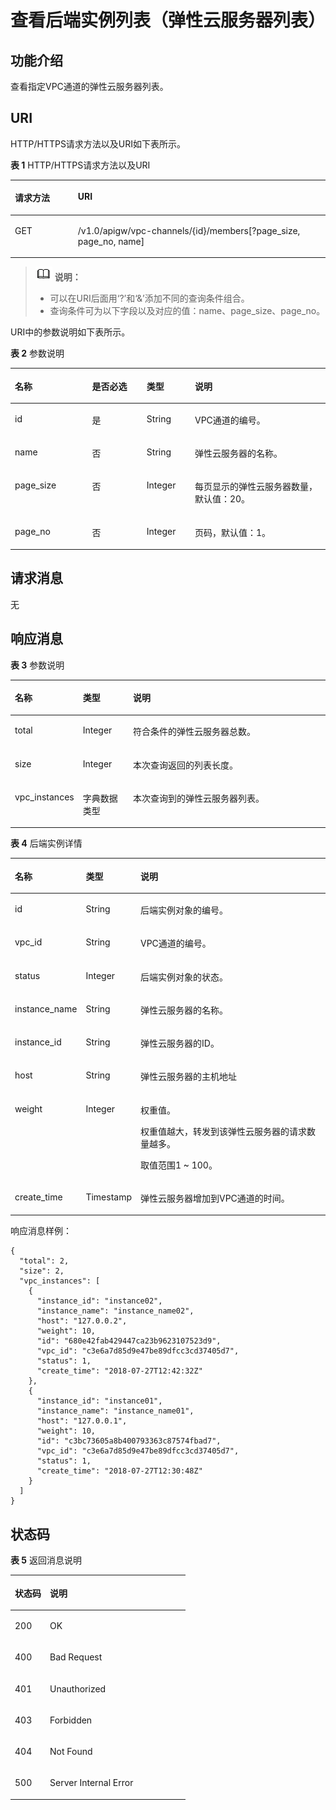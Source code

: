 # 查看后端实例列表（弹性云服务器列表）<a name="apig-zh-api-180713168"></a>

## 功能介绍<a name="section173482301428"></a>

查看指定VPC通道的弹性云服务器列表。

## URI<a name="section1336323014423"></a>

HTTP/HTTPS请求方法以及URI如下表所示。

**表 1**  HTTP/HTTPS请求方法以及URI

<a name="table1439319294431"></a>
<table><thead align="left"><tr id="row1393229154314"><th class="cellrowborder" valign="top" width="20%" id="mcps1.2.3.1.1"><p id="p14361448204314"><a name="p14361448204314"></a><a name="p14361448204314"></a>请求方法</p>
</th>
<th class="cellrowborder" valign="top" width="80%" id="mcps1.2.3.1.2"><p id="p1936174864316"><a name="p1936174864316"></a><a name="p1936174864316"></a>URI</p>
</th>
</tr>
</thead>
<tbody><tr id="row8393122914436"><td class="cellrowborder" valign="top" width="20%" headers="mcps1.2.3.1.1 "><p id="p1236111482435"><a name="p1236111482435"></a><a name="p1236111482435"></a>GET</p>
</td>
<td class="cellrowborder" valign="top" width="80%" headers="mcps1.2.3.1.2 "><p id="p11361848184318"><a name="p11361848184318"></a><a name="p11361848184318"></a>/v1.0/apigw/vpc-channels/{id}/members[?page_size, page_no, name]</p>
</td>
</tr>
</tbody>
</table>

>![](public_sys-resources/icon-note.gif) **说明：**   
>-   可以在URI后面用‘?’和‘&’添加不同的查询条件组合。  
>-   查询条件可为以下字段以及对应的值：name、page\_size、page\_no。  

URI中的参数说明如下表所示。

**表 2**  参数说明

<a name="table18784710"></a>
<table><thead align="left"><tr id="row37287554"><th class="cellrowborder" valign="top" width="24.48755124487551%" id="mcps1.2.5.1.1"><p id="p393051"><a name="p393051"></a><a name="p393051"></a>名称</p>
</th>
<th class="cellrowborder" valign="top" width="17.348265173482652%" id="mcps1.2.5.1.2"><p id="p31837140"><a name="p31837140"></a><a name="p31837140"></a>是否必选</p>
</th>
<th class="cellrowborder" valign="top" width="15.308469153084694%" id="mcps1.2.5.1.3"><p id="p28671509"><a name="p28671509"></a><a name="p28671509"></a>类型</p>
</th>
<th class="cellrowborder" valign="top" width="42.85571442855714%" id="mcps1.2.5.1.4"><p id="p40690887"><a name="p40690887"></a><a name="p40690887"></a>说明</p>
</th>
</tr>
</thead>
<tbody><tr id="row7627537"><td class="cellrowborder" valign="top" width="24.48755124487551%" headers="mcps1.2.5.1.1 "><p id="p13850780"><a name="p13850780"></a><a name="p13850780"></a>id</p>
</td>
<td class="cellrowborder" valign="top" width="17.348265173482652%" headers="mcps1.2.5.1.2 "><p id="p48171408"><a name="p48171408"></a><a name="p48171408"></a>是</p>
</td>
<td class="cellrowborder" valign="top" width="15.308469153084694%" headers="mcps1.2.5.1.3 "><p id="p9569939"><a name="p9569939"></a><a name="p9569939"></a>String</p>
</td>
<td class="cellrowborder" valign="top" width="42.85571442855714%" headers="mcps1.2.5.1.4 "><p id="p36967632"><a name="p36967632"></a><a name="p36967632"></a>VPC通道的编号。</p>
</td>
</tr>
<tr id="row1176054812130"><td class="cellrowborder" valign="top" width="24.48755124487551%" headers="mcps1.2.5.1.1 "><p id="p20478948151317"><a name="p20478948151317"></a><a name="p20478948151317"></a>name</p>
</td>
<td class="cellrowborder" valign="top" width="17.348265173482652%" headers="mcps1.2.5.1.2 "><p id="p13478164813136"><a name="p13478164813136"></a><a name="p13478164813136"></a>否</p>
</td>
<td class="cellrowborder" valign="top" width="15.308469153084694%" headers="mcps1.2.5.1.3 "><p id="p447812481138"><a name="p447812481138"></a><a name="p447812481138"></a>String</p>
</td>
<td class="cellrowborder" valign="top" width="42.85571442855714%" headers="mcps1.2.5.1.4 "><p id="p174783483134"><a name="p174783483134"></a><a name="p174783483134"></a>弹性云服务器的名称。</p>
</td>
</tr>
<tr id="row676014486132"><td class="cellrowborder" valign="top" width="24.48755124487551%" headers="mcps1.2.5.1.1 "><p id="p7510848191318"><a name="p7510848191318"></a><a name="p7510848191318"></a>page_size</p>
</td>
<td class="cellrowborder" valign="top" width="17.348265173482652%" headers="mcps1.2.5.1.2 "><p id="p14525148121311"><a name="p14525148121311"></a><a name="p14525148121311"></a>否</p>
</td>
<td class="cellrowborder" valign="top" width="15.308469153084694%" headers="mcps1.2.5.1.3 "><p id="p195251848201320"><a name="p195251848201320"></a><a name="p195251848201320"></a>Integer</p>
</td>
<td class="cellrowborder" valign="top" width="42.85571442855714%" headers="mcps1.2.5.1.4 "><p id="p1352504881313"><a name="p1352504881313"></a><a name="p1352504881313"></a>每页显示的弹性云服务器数量，默认值：20。</p>
</td>
</tr>
<tr id="row476016485136"><td class="cellrowborder" valign="top" width="24.48755124487551%" headers="mcps1.2.5.1.1 "><p id="p85251248181312"><a name="p85251248181312"></a><a name="p85251248181312"></a>page_no</p>
</td>
<td class="cellrowborder" valign="top" width="17.348265173482652%" headers="mcps1.2.5.1.2 "><p id="p652516485136"><a name="p652516485136"></a><a name="p652516485136"></a>否</p>
</td>
<td class="cellrowborder" valign="top" width="15.308469153084694%" headers="mcps1.2.5.1.3 "><p id="p852517485135"><a name="p852517485135"></a><a name="p852517485135"></a>Integer</p>
</td>
<td class="cellrowborder" valign="top" width="42.85571442855714%" headers="mcps1.2.5.1.4 "><p id="p25417483136"><a name="p25417483136"></a><a name="p25417483136"></a>页码，默认值：1。</p>
</td>
</tr>
</tbody>
</table>

## 请求消息<a name="section842814271492"></a>

无

## 响应消息<a name="section312285311219"></a>

**表 3**  参数说明

<a name="table12122155310121"></a>
<table><thead align="left"><tr id="row18122953181219"><th class="cellrowborder" valign="top" width="18.18%" id="mcps1.2.4.1.1"><p id="p81221153141210"><a name="p81221153141210"></a><a name="p81221153141210"></a>名称</p>
</th>
<th class="cellrowborder" valign="top" width="16.16%" id="mcps1.2.4.1.2"><p id="p131371353101214"><a name="p131371353101214"></a><a name="p131371353101214"></a>类型</p>
</th>
<th class="cellrowborder" valign="top" width="65.66%" id="mcps1.2.4.1.3"><p id="p10137753191214"><a name="p10137753191214"></a><a name="p10137753191214"></a>说明</p>
</th>
</tr>
</thead>
<tbody><tr id="row713716535122"><td class="cellrowborder" valign="top" width="18.18%" headers="mcps1.2.4.1.1 "><p id="p19137153181215"><a name="p19137153181215"></a><a name="p19137153181215"></a>total</p>
</td>
<td class="cellrowborder" valign="top" width="16.16%" headers="mcps1.2.4.1.2 "><p id="p7137253101216"><a name="p7137253101216"></a><a name="p7137253101216"></a>Integer</p>
</td>
<td class="cellrowborder" valign="top" width="65.66%" headers="mcps1.2.4.1.3 "><p id="p71374537124"><a name="p71374537124"></a><a name="p71374537124"></a>符合条件的弹性云服务器总数。</p>
</td>
</tr>
<tr id="row1713745311216"><td class="cellrowborder" valign="top" width="18.18%" headers="mcps1.2.4.1.1 "><p id="p81371753181211"><a name="p81371753181211"></a><a name="p81371753181211"></a>size</p>
</td>
<td class="cellrowborder" valign="top" width="16.16%" headers="mcps1.2.4.1.2 "><p id="p201531553141213"><a name="p201531553141213"></a><a name="p201531553141213"></a>Integer</p>
</td>
<td class="cellrowborder" valign="top" width="65.66%" headers="mcps1.2.4.1.3 "><p id="p5153105315128"><a name="p5153105315128"></a><a name="p5153105315128"></a>本次查询返回的列表长度。</p>
</td>
</tr>
<tr id="row3153553121217"><td class="cellrowborder" valign="top" width="18.18%" headers="mcps1.2.4.1.1 "><p id="p715375371210"><a name="p715375371210"></a><a name="p715375371210"></a>vpc_instances</p>
</td>
<td class="cellrowborder" valign="top" width="16.16%" headers="mcps1.2.4.1.2 "><p id="p14153115311217"><a name="p14153115311217"></a><a name="p14153115311217"></a>字典数据类型</p>
</td>
<td class="cellrowborder" valign="top" width="65.66%" headers="mcps1.2.4.1.3 "><p id="p20153553201215"><a name="p20153553201215"></a><a name="p20153553201215"></a>本次查询到的弹性云服务器列表。</p>
</td>
</tr>
</tbody>
</table>

**表 4**  后端实例详情

<a name="table369051818103"></a>
<table><thead align="left"><tr id="row96971418151018"><th class="cellrowborder" valign="top" width="18.18%" id="mcps1.2.4.1.1"><p id="p166988187108"><a name="p166988187108"></a><a name="p166988187108"></a>名称</p>
</th>
<th class="cellrowborder" valign="top" width="16.16%" id="mcps1.2.4.1.2"><p id="p070151881014"><a name="p070151881014"></a><a name="p070151881014"></a>类型</p>
</th>
<th class="cellrowborder" valign="top" width="65.66%" id="mcps1.2.4.1.3"><p id="p10702181861014"><a name="p10702181861014"></a><a name="p10702181861014"></a>说明</p>
</th>
</tr>
</thead>
<tbody><tr id="row2706518171010"><td class="cellrowborder" valign="top" width="18.18%" headers="mcps1.2.4.1.1 "><p id="p270971851011"><a name="p270971851011"></a><a name="p270971851011"></a>id</p>
</td>
<td class="cellrowborder" valign="top" width="16.16%" headers="mcps1.2.4.1.2 "><p id="p1671171818106"><a name="p1671171818106"></a><a name="p1671171818106"></a>String</p>
</td>
<td class="cellrowborder" valign="top" width="65.66%" headers="mcps1.2.4.1.3 "><p id="p3714618121013"><a name="p3714618121013"></a><a name="p3714618121013"></a>后端实例对象的编号。</p>
</td>
</tr>
<tr id="row15715518131012"><td class="cellrowborder" valign="top" width="18.18%" headers="mcps1.2.4.1.1 "><p id="p19715171861018"><a name="p19715171861018"></a><a name="p19715171861018"></a>vpc_id</p>
</td>
<td class="cellrowborder" valign="top" width="16.16%" headers="mcps1.2.4.1.2 "><p id="p1671861831013"><a name="p1671861831013"></a><a name="p1671861831013"></a>String</p>
</td>
<td class="cellrowborder" valign="top" width="65.66%" headers="mcps1.2.4.1.3 "><p id="p147215185105"><a name="p147215185105"></a><a name="p147215185105"></a>VPC通道的编号。</p>
</td>
</tr>
<tr id="row372213185106"><td class="cellrowborder" valign="top" width="18.18%" headers="mcps1.2.4.1.1 "><p id="p16724018171016"><a name="p16724018171016"></a><a name="p16724018171016"></a>status</p>
</td>
<td class="cellrowborder" valign="top" width="16.16%" headers="mcps1.2.4.1.2 "><p id="p872671812109"><a name="p872671812109"></a><a name="p872671812109"></a>Integer</p>
</td>
<td class="cellrowborder" valign="top" width="65.66%" headers="mcps1.2.4.1.3 "><p id="p10729141841011"><a name="p10729141841011"></a><a name="p10729141841011"></a>后端实例对象的状态。</p>
</td>
</tr>
<tr id="row5731191831020"><td class="cellrowborder" valign="top" width="18.18%" headers="mcps1.2.4.1.1 "><p id="p77322018111010"><a name="p77322018111010"></a><a name="p77322018111010"></a>instance_name</p>
</td>
<td class="cellrowborder" valign="top" width="16.16%" headers="mcps1.2.4.1.2 "><p id="p673391861012"><a name="p673391861012"></a><a name="p673391861012"></a>String</p>
</td>
<td class="cellrowborder" valign="top" width="65.66%" headers="mcps1.2.4.1.3 "><p id="p1373511811019"><a name="p1373511811019"></a><a name="p1373511811019"></a>弹性云服务器的名称。</p>
</td>
</tr>
<tr id="row8735201813105"><td class="cellrowborder" valign="top" width="18.18%" headers="mcps1.2.4.1.1 "><p id="p073814186107"><a name="p073814186107"></a><a name="p073814186107"></a>instance_id</p>
</td>
<td class="cellrowborder" valign="top" width="16.16%" headers="mcps1.2.4.1.2 "><p id="p1741141831010"><a name="p1741141831010"></a><a name="p1741141831010"></a>String</p>
</td>
<td class="cellrowborder" valign="top" width="65.66%" headers="mcps1.2.4.1.3 "><p id="p1274310188106"><a name="p1274310188106"></a><a name="p1274310188106"></a>弹性云服务器的ID。</p>
</td>
</tr>
<tr id="row2988816867"><td class="cellrowborder" valign="top" width="18.18%" headers="mcps1.2.4.1.1 "><p id="p274681831019"><a name="p274681831019"></a><a name="p274681831019"></a>host</p>
</td>
<td class="cellrowborder" valign="top" width="16.16%" headers="mcps1.2.4.1.2 "><p id="p14748918131010"><a name="p14748918131010"></a><a name="p14748918131010"></a>String</p>
</td>
<td class="cellrowborder" valign="top" width="65.66%" headers="mcps1.2.4.1.3 "><p id="p1975041814109"><a name="p1975041814109"></a><a name="p1975041814109"></a>弹性云服务器的主机地址</p>
</td>
</tr>
<tr id="row1075001891019"><td class="cellrowborder" valign="top" width="18.18%" headers="mcps1.2.4.1.1 "><p id="p975113187104"><a name="p975113187104"></a><a name="p975113187104"></a>weight</p>
</td>
<td class="cellrowborder" valign="top" width="16.16%" headers="mcps1.2.4.1.2 "><p id="p5753171818103"><a name="p5753171818103"></a><a name="p5753171818103"></a>Integer</p>
</td>
<td class="cellrowborder" valign="top" width="65.66%" headers="mcps1.2.4.1.3 "><p id="p3754118181010"><a name="p3754118181010"></a><a name="p3754118181010"></a>权重值。</p>
<p id="p4755131810102"><a name="p4755131810102"></a><a name="p4755131810102"></a>权重值越大，转发到该弹性云服务器的请求数量越多。</p>
<p id="p167561218151018"><a name="p167561218151018"></a><a name="p167561218151018"></a>取值范围1 ~ 100。</p>
</td>
</tr>
<tr id="row197570189109"><td class="cellrowborder" valign="top" width="18.18%" headers="mcps1.2.4.1.1 "><p id="p11759018171013"><a name="p11759018171013"></a><a name="p11759018171013"></a>create_time</p>
</td>
<td class="cellrowborder" valign="top" width="16.16%" headers="mcps1.2.4.1.2 "><p id="p16761191851016"><a name="p16761191851016"></a><a name="p16761191851016"></a>Timestamp</p>
</td>
<td class="cellrowborder" valign="top" width="65.66%" headers="mcps1.2.4.1.3 "><p id="p7762181812105"><a name="p7762181812105"></a><a name="p7762181812105"></a>弹性云服务器增加到VPC通道的时间。</p>
</td>
</tr>
</tbody>
</table>

响应消息样例：

```
{
  "total": 2,
  "size": 2,
  "vpc_instances": [
    {
      "instance_id": "instance02",
      "instance_name": "instance_name02",
      "host": "127.0.0.2",
      "weight": 10,
      "id": "680e42fab429447ca23b9623107523d9",
      "vpc_id": "c3e6a7d85d9e47be89dfcc3cd37405d7",
      "status": 1,
      "create_time": "2018-07-27T12:42:32Z"
    },
    {
      "instance_id": "instance01",
      "instance_name": "instance_name01",
      "host": "127.0.0.1",
      "weight": 10,
      "id": "c3bc73605a8b400793363c87574fbad7",
      "vpc_id": "c3e6a7d85d9e47be89dfcc3cd37405d7",
      "status": 1,
      "create_time": "2018-07-27T12:30:48Z"
    }
  ]
}
```

## 状态码<a name="section338043011426"></a>

**表 5**  返回消息说明

<a name="table1338010302424"></a>
<table><thead align="left"><tr id="row048810308426"><th class="cellrowborder" valign="top" width="20%" id="mcps1.2.3.1.1"><p id="p174881730194216"><a name="p174881730194216"></a><a name="p174881730194216"></a>状态码</p>
</th>
<th class="cellrowborder" valign="top" width="80%" id="mcps1.2.3.1.2"><p id="p848863018429"><a name="p848863018429"></a><a name="p848863018429"></a>说明</p>
</th>
</tr>
</thead>
<tbody><tr id="row94881130104218"><td class="cellrowborder" valign="top" width="20%" headers="mcps1.2.3.1.1 "><p id="p7488163084211"><a name="p7488163084211"></a><a name="p7488163084211"></a>200</p>
</td>
<td class="cellrowborder" valign="top" width="80%" headers="mcps1.2.3.1.2 "><p id="p948803015424"><a name="p948803015424"></a><a name="p948803015424"></a>OK</p>
</td>
</tr>
<tr id="row1948893004211"><td class="cellrowborder" valign="top" width="20%" headers="mcps1.2.3.1.1 "><p id="p14488113015426"><a name="p14488113015426"></a><a name="p14488113015426"></a>400</p>
</td>
<td class="cellrowborder" valign="top" width="80%" headers="mcps1.2.3.1.2 "><p id="p164881130154211"><a name="p164881130154211"></a><a name="p164881130154211"></a>Bad Request</p>
</td>
</tr>
<tr id="row9488173084210"><td class="cellrowborder" valign="top" width="20%" headers="mcps1.2.3.1.1 "><p id="p24883304428"><a name="p24883304428"></a><a name="p24883304428"></a>401</p>
</td>
<td class="cellrowborder" valign="top" width="80%" headers="mcps1.2.3.1.2 "><p id="p1848810308429"><a name="p1848810308429"></a><a name="p1848810308429"></a>Unauthorized</p>
</td>
</tr>
<tr id="row1488230194211"><td class="cellrowborder" valign="top" width="20%" headers="mcps1.2.3.1.1 "><p id="p6488133064210"><a name="p6488133064210"></a><a name="p6488133064210"></a>403</p>
</td>
<td class="cellrowborder" valign="top" width="80%" headers="mcps1.2.3.1.2 "><p id="p10488193018426"><a name="p10488193018426"></a><a name="p10488193018426"></a>Forbidden</p>
</td>
</tr>
<tr id="row174882030134217"><td class="cellrowborder" valign="top" width="20%" headers="mcps1.2.3.1.1 "><p id="p144883304428"><a name="p144883304428"></a><a name="p144883304428"></a>404</p>
</td>
<td class="cellrowborder" valign="top" width="80%" headers="mcps1.2.3.1.2 "><p id="p4488103094212"><a name="p4488103094212"></a><a name="p4488103094212"></a>Not Found</p>
</td>
</tr>
<tr id="row5488183024215"><td class="cellrowborder" valign="top" width="20%" headers="mcps1.2.3.1.1 "><p id="p17488163014423"><a name="p17488163014423"></a><a name="p17488163014423"></a>500</p>
</td>
<td class="cellrowborder" valign="top" width="80%" headers="mcps1.2.3.1.2 "><p id="p048813014216"><a name="p048813014216"></a><a name="p048813014216"></a>Server Internal Error</p>
</td>
</tr>
</tbody>
</table>


